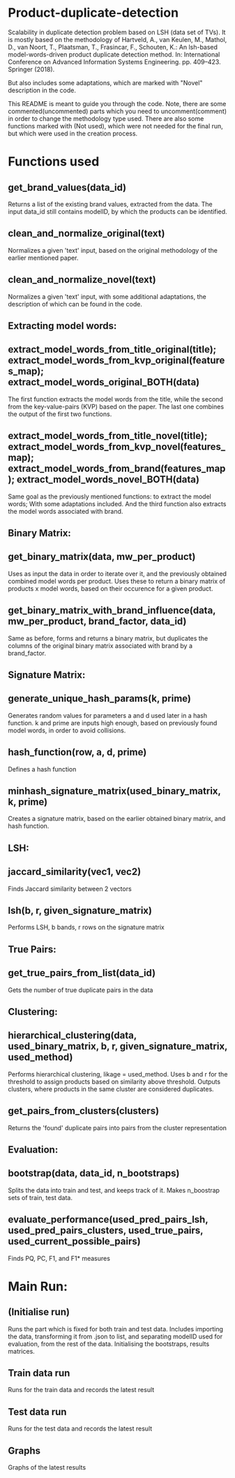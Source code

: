 # Product-duplicate-detection
Scalability in duplicate detection problem based on LSH (data set of TVs).
It is mostly based on the methodology of Hartveld, A., van Keulen, M., Mathol, D., van Noort, T., Plaatsman, T., Frasincar, F., Schouten, K.: An lsh-based model-words-driven product duplicate detection method. In: International Conference on Advanced Information Systems Engineering. pp. 409–423. Springer (2018).

But also includes some adaptations, which are marked with "Novel" description in the code.

This README is meant to guide you through the code.
Note, there are some commented(uncommented) parts which you need to uncomment(comment) in order to change the methodology type used.
There are also some functions marked with (Not used), which were not needed for the final run, but which were used in the creation process.

# Functions used
## get_brand_values(data_id)
Returns a list of the existing brand values, extracted from the data. The input data_id still contains modelID, by which the products can be identified.

## clean_and_normalize_original(text)
Normalizes a given 'text' input, based on the original methodology of the earlier mentioned paper.
## clean_and_normalize_novel(text)
Normalizes a given 'text' input, with some additional adaptations, the description of which can be found in the code.

## Extracting model words:
## extract_model_words_from_title_original(title); extract_model_words_from_kvp_original(features_map); extract_model_words_original_BOTH(data)
The first function extracts the model words from the title, while the second from the key-value-pairs (KVP) based on the paper. The last one combines the output of the first two functions.
## extract_model_words_from_title_novel(title); extract_model_words_from_kvp_novel(features_map); extract_model_words_from_brand(features_map); extract_model_words_novel_BOTH(data)
Same goal as the previously mentioned functions: to extract the model words; With some adaptations included. And the third function also extracts the model words associated with brand.

## Binary Matrix:
## get_binary_matrix(data, mw_per_product)
Uses as input the data in order to iterate over it, and the previously obtained combined model words per product. Uses these to return a binary matrix of products x model words, based on their occurence for a given product.
## get_binary_matrix_with_brand_influence(data, mw_per_product, brand_factor, data_id)
Same as before, forms and returns a binary matrix, but duplicates the columns of the original binary matrix associated with brand by a brand_factor.

## Signature Matrix:
## generate_unique_hash_params(k, prime)
Generates random values for parameters a and d used later in a hash function. k and prime are inputs high enough, based on previously found model words, in order to avoid collisions.
## hash_function(row, a, d, prime)
Defines a hash function
## minhash_signature_matrix(used_binary_matrix, k, prime)
Creates a signature matrix, based on the earlier obtained binary matrix, and hash function.

## LSH:
## jaccard_similarity(vec1, vec2)
Finds Jaccard similarity between 2 vectors
## lsh(b, r, given_signature_matrix)
Performs LSH, b bands, r rows on the signature matrix

## True Pairs:
## get_true_pairs_from_list(data_id)
Gets the number of true duplicate pairs in the data

## Clustering:
## hierarchical_clustering(data, used_binary_matrix, b, r, given_signature_matrix, used_method)
Performs hierarchical clustering, likage = used_method. Uses b and r for the threshold to assign products based on similarity above threshold. Outputs clusters, where products in the same cluster are considered duplicates.
## get_pairs_from_clusters(clusters)
Returns the 'found' duplicate pairs into pairs from the cluster representation

## Evaluation:
## bootstrap(data, data_id, n_bootstraps)
Splits the data into train and test, and keeps track of it. Makes n_boostrap sets of train, test data.
## evaluate_performance(used_pred_pairs_lsh, used_pred_pairs_clusters, used_true_pairs, used_current_possible_pairs)
Finds PQ, PC, F1, and F1* measures

# Main Run:
## (Initialise run)
Runs the part which is fixed for both train and test data.
Includes importing the data, transforming it from .json to list, and separating modelID used for evaluation, from the rest of the data.
Initialising the bootstraps, results matrices.
## Train data run
Runs for the train data and records the latest result
## Test data run
Runs for the test data and records the latest result
## Graphs
Graphs of the latest results

